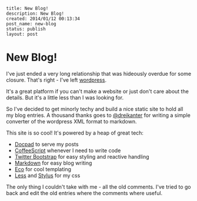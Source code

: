 ```
title: New Blog!
description: New Blog!
created: 2014/01/12 00:13:34
post_name: new-blog
status: publish
layout: post
```

# New Blog!

I've just ended a very long relationship that was hideously overdue for some closure. That's right - I've left [wordpress](http://codetype.wordpress.com).

It's a great platform if you can't make a website or just don't care about the details. But it's a little less than I was looking for.

So I've decided to get minorly techy and build a nice static site to hold all my blog entries. A thousand thanks goes to [@dreikanter](https://github.com/dreikanter/wp2md) for writing a simple converter of the wordpress XML format to markdown.

This site is so cool! It's powered by a heap of great tech:

 * [Docpad](http://docpad.org) to serve my posts
 * [CoffeeScript](http://coffeescript.org/) whenever I need to write code
 * [Twitter Bootstrap](http://getbootstrap.com/) for easy styling and reactive handling
 * [Markdown](http://daringfireball.net/projects/markdown/) for easy blog writing
 * [Eco](https://github.com/sstephenson/eco) for cool templating
 * [Less](http://lesscss.org/) and [Stylus](http://learnboost.github.io/stylus/) for my css

The only thing I couldn't take with me - all the old comments. I've tried to go back and edit the old entries where the comments where useful.

